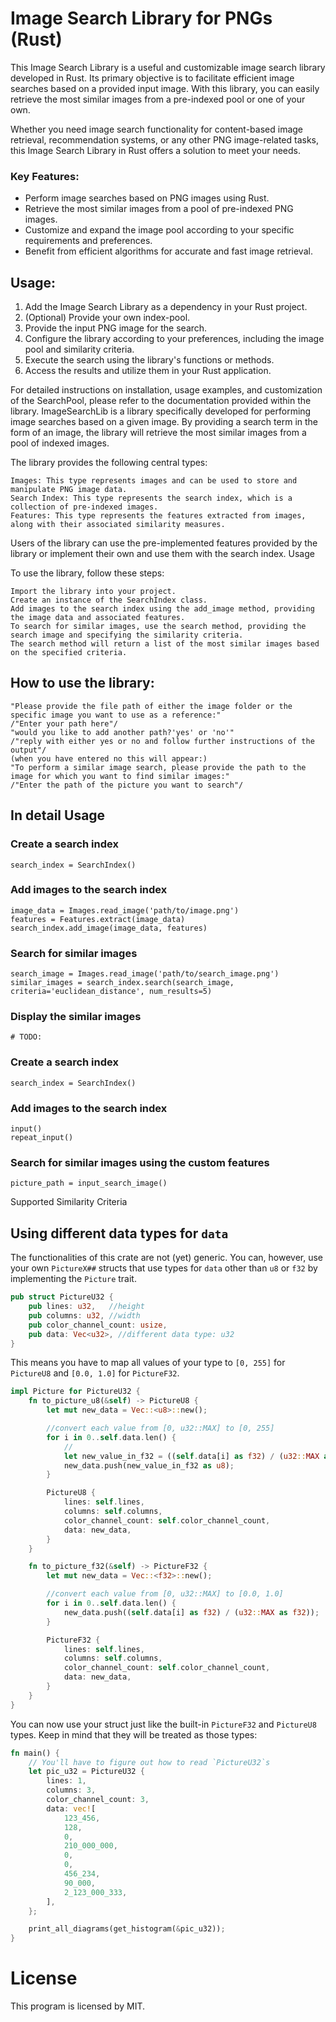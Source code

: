 # Image Search Library for PNGs (Rust)

 This Image Search Library is a useful and customizable image search library developed in Rust. Its primary objective is to facilitate efficient image searches based on a provided input image. With this library, you can easily retrieve the most similar images from a pre-indexed pool or one of your own.


Whether you need image search functionality for content-based image retrieval, recommendation systems, or any other PNG image-related tasks, this Image Search Library in Rust offers a solution to meet your needs.

### Key Features:
- Perform image searches based on PNG images using Rust.
- Retrieve the most similar images from a pool of pre-indexed PNG images.
- Customize and expand the image pool according to your specific requirements and preferences.
- Benefit from efficient algorithms for accurate and fast image retrieval.


## Usage:
1. Add the Image Search Library as a dependency in your Rust project.
2. (Optional) Provide your own index-pool.
3. Provide the input PNG image for the search.
4. Configure the library according to your preferences, including the image pool and similarity criteria.
5. Execute the search using the library's functions or methods.
6. Access the results and utilize them in your Rust application.


For detailed instructions on installation, usage examples, and customization of the SearchPool, please refer to the documentation provided within the library.
ImageSearchLib is a library specifically developed for performing image searches based on a given image.
By providing a search term in the form of an image, the library will retrieve the most similar images from a pool of indexed images.


The library provides the following central types:

    Images: This type represents images and can be used to store and manipulate PNG image data.
    Search Index: This type represents the search index, which is a collection of pre-indexed images.
    Features: This type represents the features extracted from images, along with their associated similarity measures.

Users of the library can use the pre-implemented features provided by the library or implement their own and use them with the search index.
Usage

To use the library, follow these steps:

    Import the library into your project.
    Create an instance of the SearchIndex class.
    Add images to the search index using the add_image method, providing the image data and associated features.
    To search for similar images, use the search method, providing the search image and specifying the similarity criteria.
    The search method will return a list of the most similar images based on the specified criteria.




## How to use the library:

    "Please provide the file path of either the image folder or the specific image you want to use as a reference:"
    /"Enter your path here"/
    "would you like to add another path?'yes' or 'no'"
    /"reply with either yes or no and follow further instructions of the output"/
    (when you have entered no this will appear:)
    "To perform a similar image search, please provide the path to the image for which you want to find similar images:"
    /"Enter the path of the picture you want to search"/
 


## In detail Usage 

### Create a search index
    search_index = SearchIndex()

### Add images to the search index
    image_data = Images.read_image('path/to/image.png')
    features = Features.extract(image_data)
    search_index.add_image(image_data, features)

### Search for similar images
    search_image = Images.read_image('path/to/search_image.png')
    similar_images = search_index.search(search_image, criteria='euclidean_distance', num_results=5)

### Display the similar images
    # TODO:

### Create a search index
    search_index = SearchIndex()

### Add images to the search index
    input()
    repeat_input()

### Search for similar images using the custom features
    picture_path = input_search_image()

Supported Similarity Criteria


## Using different data types for `data`
The functionalities of this crate are not (yet) generic.
You can, however, use your own `PictureX##` structs that use types for `data` other than `u8` or `f32` by implementing the `Picture` trait.

```rust
pub struct PictureU32 {
    pub lines: u32,   //height
    pub columns: u32, //width
    pub color_channel_count: usize,
    pub data: Vec<u32>, //different data type: u32
}
```

This means you have to map all values of your type to `[0, 255]` for `PictureU8` and `[0.0, 1.0]` for `PictureF32`.

```rust
impl Picture for PictureU32 {
    fn to_picture_u8(&self) -> PictureU8 {
        let mut new_data = Vec::<u8>::new();

        //convert each value from [0, u32::MAX] to [0, 255]
        for i in 0..self.data.len() {
            //
            let new_value_in_f32 = ((self.data[i] as f32) / (u32::MAX as f32)) * 255.0;
            new_data.push(new_value_in_f32 as u8);
        }

        PictureU8 {
            lines: self.lines,
            columns: self.columns,
            color_channel_count: self.color_channel_count,
            data: new_data,
        }
    }

    fn to_picture_f32(&self) -> PictureF32 {
        let mut new_data = Vec::<f32>::new();

        //convert each value from [0, u32::MAX] to [0.0, 1.0]
        for i in 0..self.data.len() {
            new_data.push((self.data[i] as f32) / (u32::MAX as f32));
        }

        PictureF32 {
            lines: self.lines,
            columns: self.columns,
            color_channel_count: self.color_channel_count,
            data: new_data,
        }
    }
}
```

You can now use your struct just like the built-in `PictureF32` and `PictureU8` types.
Keep in mind that they will be treated as those types:

```rust
fn main() {
    // You'll have to figure out how to read `PictureU32`s
    let pic_u32 = PictureU32 {
        lines: 1,
        columns: 3,
        color_channel_count: 3,
        data: vec![
            123_456,
            128,
            0,
            210_000_000,
            0,
            0,
            456_234,
            90_000,
            2_123_000_333,
        ],
    };

    print_all_diagrams(get_histogram(&pic_u32));
}
```

# License
This program is licensed by MIT.
